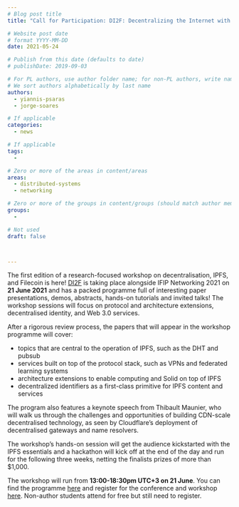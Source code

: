 ```yaml
---
# Blog post title
title: "Call for Participation: DI2F: Decentralizing the Internet with IPFS and Filecoin"

# Website post date
# format YYYY-MM-DD
date: 2021-05-24

# Publish from this date (defaults to date)
# publishDate: 2019-09-03

# For PL authors, use author folder name; for non-PL authors, write name as in paper within ""
# We sort authors alphabetically by last name
authors:
  - yiannis-psaras
  - jorge-soares

# If applicable
categories:
  - news

# If applicable
tags:
  -

# Zero or more of the areas in content/areas
areas:
  - distributed-systems
  - networking

# Zero or more of the groups in content/groups (should match author membership)
groups:
  -

# Not used
draft: false



---
```


The first edition of a research-focused workshop on decentralisation, IPFS, and Filecoin is here! [DI2F](https://networking.ifip.org/2021/workshops/di2f-decentralising-the-internet-with-ipfs-and-filecoin) is taking place alongside IFIP Networking 2021 on **21 June 2021** and has a packed programme full of interesting paper presentations, demos, abstracts, hands-on tutorials and invited talks! The workshop sessions will focus on protocol and architecture extensions, decentralised identity, and Web 3.0 services.

After a rigorous review process, the papers that will appear in the workshop programme will cover:
- topics that are central to the operation of IPFS, such as the DHT and pubsub
- services built on top of the protocol stack, such as VPNs and federated learning systems
- architecture extensions to enable computing and Solid on top of IPFS
- decentralized identifiers as a first-class primitive for IPFS content and services

The program also features a keynote speech from Thibault Maunier, who will walk us through the challenges and opportunities of building CDN-scale decentralised technology, as seen by Cloudflare’s deployment of decentralised gateways and name resolvers.

The workshop’s hands-on session will get the audience kickstarted with the IPFS essentials and a hackathon will kick off at the end of the day and run for the following three weeks, netting the finalists prizes of more than $1,000.

The workshop will run from **13:00-18:30pm UTC+3 on 21 June**. You can find the programme [here](https://networking.ifip.org/2021/workshops/di2f-decentralising-the-internet-with-ipfs-and-filecoin) and register for the conference and workshop [here](https://networking.ifip.org/2021/registration). Non-author students attend for free but still need to register.
